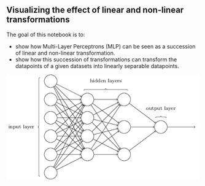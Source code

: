
## Visualizing the effect of linear and non-linear transformations 

The goal of this notebook is to: 
* show how Multi-Layer Perceptrons (MLP) can be seen as a succession of linear and non-linear transformation. 
* show how this succession of transformations can transform the datapoints of a given datasets into linearly separable datapoints. 

![ImageMLP](mlp_network.png)


